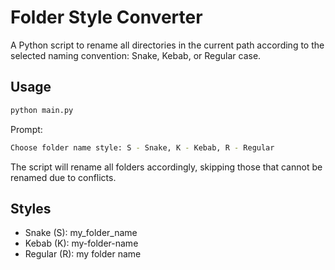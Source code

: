 # Folder Style Converter

A Python script to rename all directories in the current path according to the selected naming convention: Snake, Kebab, or Regular case.

## Usage

```bash
python main.py
```

Prompt:

```bash
Choose folder name style: S - Snake, K - Kebab, R - Regular
```

The script will rename all folders accordingly, skipping those that cannot be renamed due to conflicts.

## Styles

- Snake (S): my_folder_name
- Kebab (K): my-folder-name
- Regular (R): my folder name

